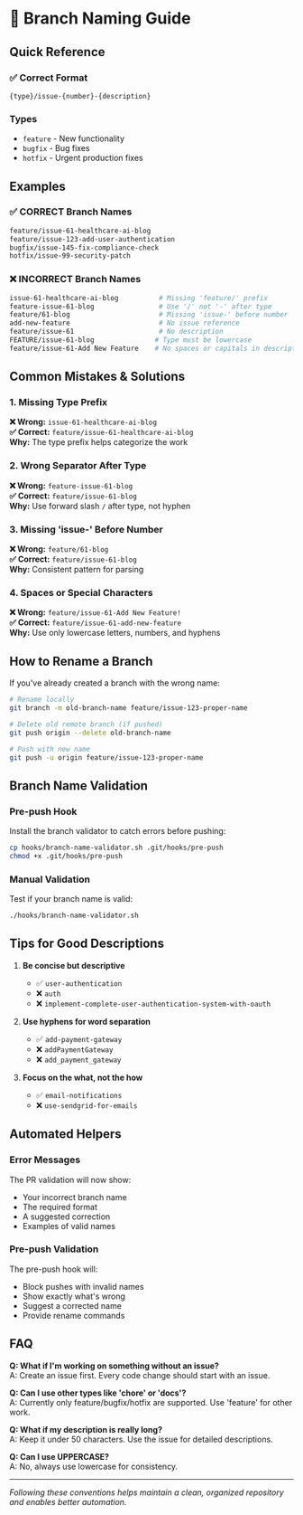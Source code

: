# 🌿 Branch Naming Guide

## Quick Reference

### ✅ Correct Format
```
{type}/issue-{number}-{description}
```

### Types
- `feature` - New functionality
- `bugfix` - Bug fixes
- `hotfix` - Urgent production fixes

## Examples

### ✅ CORRECT Branch Names
```bash
feature/issue-61-healthcare-ai-blog
feature/issue-123-add-user-authentication
bugfix/issue-145-fix-compliance-check
hotfix/issue-99-security-patch
```

### ❌ INCORRECT Branch Names
```bash
issue-61-healthcare-ai-blog          # Missing 'feature/' prefix
feature-issue-61-blog                # Use '/' not '-' after type
feature/61-blog                      # Missing 'issue-' before number
add-new-feature                      # No issue reference
feature/issue-61                     # No description
FEATURE/issue-61-blog               # Type must be lowercase
feature/issue-61-Add New Feature    # No spaces or capitals in description
```

## Common Mistakes & Solutions

### 1. Missing Type Prefix
**❌ Wrong:** `issue-61-healthcare-ai-blog`  
**✅ Correct:** `feature/issue-61-healthcare-ai-blog`  
**Why:** The type prefix helps categorize the work

### 2. Wrong Separator After Type
**❌ Wrong:** `feature-issue-61-blog`  
**✅ Correct:** `feature/issue-61-blog`  
**Why:** Use forward slash `/` after type, not hyphen

### 3. Missing 'issue-' Before Number
**❌ Wrong:** `feature/61-blog`  
**✅ Correct:** `feature/issue-61-blog`  
**Why:** Consistent pattern for parsing

### 4. Spaces or Special Characters
**❌ Wrong:** `feature/issue-61-Add New Feature!`  
**✅ Correct:** `feature/issue-61-add-new-feature`  
**Why:** Use only lowercase letters, numbers, and hyphens

## How to Rename a Branch

If you've already created a branch with the wrong name:

```bash
# Rename locally
git branch -m old-branch-name feature/issue-123-proper-name

# Delete old remote branch (if pushed)
git push origin --delete old-branch-name

# Push with new name
git push -u origin feature/issue-123-proper-name
```

## Branch Name Validation

### Pre-push Hook
Install the branch validator to catch errors before pushing:
```bash
cp hooks/branch-name-validator.sh .git/hooks/pre-push
chmod +x .git/hooks/pre-push
```

### Manual Validation
Test if your branch name is valid:
```bash
./hooks/branch-name-validator.sh
```

## Tips for Good Descriptions

1. **Be concise but descriptive**
   - ✅ `user-authentication`
   - ❌ `auth`
   - ❌ `implement-complete-user-authentication-system-with-oauth`

2. **Use hyphens for word separation**
   - ✅ `add-payment-gateway`
   - ❌ `addPaymentGateway`
   - ❌ `add_payment_gateway`

3. **Focus on the what, not the how**
   - ✅ `email-notifications`
   - ❌ `use-sendgrid-for-emails`

## Automated Helpers

### Error Messages
The PR validation will now show:
- Your incorrect branch name
- The required format
- A suggested correction
- Examples of valid names

### Pre-push Validation
The pre-push hook will:
- Block pushes with invalid names
- Show exactly what's wrong
- Suggest a corrected name
- Provide rename commands

## FAQ

**Q: What if I'm working on something without an issue?**  
A: Create an issue first. Every code change should start with an issue.

**Q: Can I use other types like 'chore' or 'docs'?**  
A: Currently only feature/bugfix/hotfix are supported. Use 'feature' for other work.

**Q: What if my description is really long?**  
A: Keep it under 50 characters. Use the issue for detailed descriptions.

**Q: Can I use UPPERCASE?**  
A: No, always use lowercase for consistency.

---

*Following these conventions helps maintain a clean, organized repository and enables better automation.*